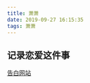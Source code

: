 ```yaml
---
title: 萧萧
date: 2019-09-27 16:15:35
tags: 萧萧
---
```


## 记录恋爱这件事

[告白网站](https://kingcu16.github.io/blog/love/index.html)